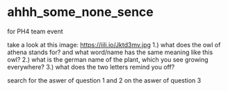 # ahhh_some_none_sence
for PH4 team event

take a look at this image: https://iili.io/Jktd3mv.jpg
1.) what does the owl of athena stands for? and what word/name has the same meaning like this owl?
2.) what is the german name of the plant, which you see growing everywhere?
3.) what does the two letters remind you off?

search for the aswer of question 1 and 2 on the aswer of question 3 
